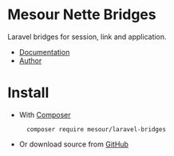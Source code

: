 
# Mesour Nette Bridges

Laravel bridges for session, link and application.

- [Documentation](http://components.mesour.com/version3/bridges/laravel/)
- [Author](http://mesour.com)

# Install

- With [Composer](https://getcomposer.org)

        composer require mesour/laravel-bridges

- Or download source from [GitHub](https://github.com/mesour/laravel-bridges/releases)
